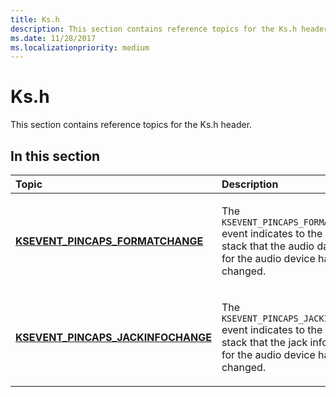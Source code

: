 ```yaml
---
title: Ks.h
description: This section contains reference topics for the Ks.h header.
ms.date: 11/28/2017
ms.localizationpriority: medium
---
```


# Ks.h


This section contains reference topics for the Ks.h header.

## <span id="in_this_section"></span>In this section


<table>
<colgroup>
<col width="50%" />
<col width="50%" />
</colgroup>
<thead>
<tr class="header">
<th align="left">Topic</th>
<th align="left">Description</th>
</tr>
</thead>
<tbody>
<tr class="odd">
<td align="left"><p><a href="ksevent-pincaps-formatchange.md" data-raw-source="[&lt;strong&gt;KSEVENT_PINCAPS_FORMATCHANGE&lt;/strong&gt;](ksevent-pincaps-formatchange.md)"><strong>KSEVENT_PINCAPS_FORMATCHANGE</strong></a></p></td>
<td align="left"><p>The <code>KSEVENT_PINCAPS_FORMATCHANGE</code> event indicates to the audio stack that the audio data format for the audio device has changed.</p></td>
</tr>
<tr class="even">
<td align="left"><p><a href="ksevent-pincaps-jackinfochange.md" data-raw-source="[&lt;strong&gt;KSEVENT_PINCAPS_JACKINFOCHANGE&lt;/strong&gt;](ksevent-pincaps-jackinfochange.md)"><strong>KSEVENT_PINCAPS_JACKINFOCHANGE</strong></a></p></td>
<td align="left"><p>The <code>KSEVENT_PINCAPS_JACKINFOCHANGE</code> event indicates to the audio stack that the jack information for the audio device has changed.</p></td>
</tr>
</tbody>
</table>

 

 

 





